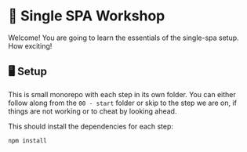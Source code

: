 # 👻 Single SPA Workshop

Welcome! You are going to learn the essentials of the single-spa setup. How exciting!

## 🖥️ Setup

This is small monorepo with each step in its own folder. You can either follow
along from the `00 - start` folder or skip to the step we are on, if things are
not working or to cheat by looking ahead.

This should install the dependencies for each step:

```shell
npm install
```
